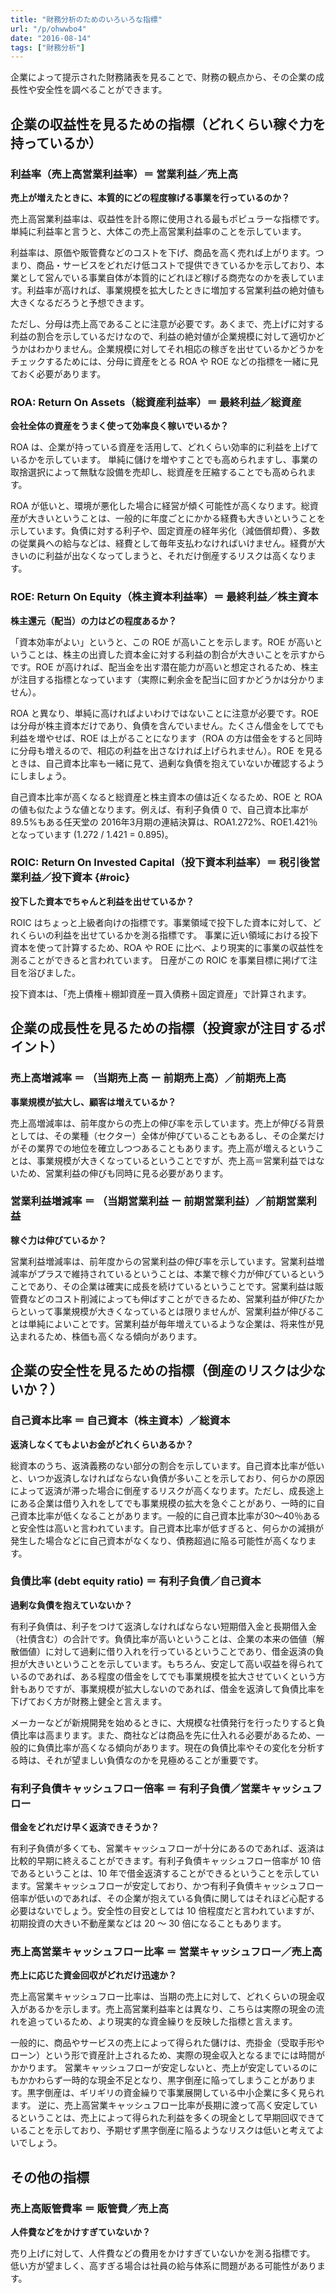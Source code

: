 ```yaml
---
title: "財務分析のためのいろいろな指標"
url: "/p/ohwwbo4"
date: "2016-08-14"
tags: ["財務分析"]
---
```


企業によって提示された財務諸表を見ることで、財務の観点から、その企業の成長性や安全性を調べることができます。


企業の収益性を見るための指標（どれくらい稼ぐ力を持っているか）
----

### 利益率（売上高営業利益率）＝ 営業利益／売上高

**売上が増えたときに、本質的にどの程度稼げる事業を行っているのか？**

売上高営業利益率は、収益性を計る際に使用される最もポピュラーな指標です。
単純に利益率と言うと、大体この売上高営業利益率のことを示しています。

利益率は、原価や販管費などのコストを下げ、商品を高く売れば上がります。つまり、商品・サービスをどれだけ低コストで提供できているかを示しており、本業として営んでいる事業自体が本質的にどれほど稼げる商売なのかを表しています。利益率が高ければ、事業規模を拡大したときに増加する営業利益の絶対値も大きくなるだろうと予想できます。

ただし、分母は売上高であることに注意が必要です。あくまで、売上げに対する利益の割合を示しているだけなので、利益の絶対値が企業規模に対して適切かどうかはわかりません。企業規模に対してそれ相応の稼ぎを出せているかどうかをチェックするためには、分母に資産をとる ROA や ROE などの指標を一緒に見ておく必要があります。


### ROA: Return On Assets（総資産利益率）＝ 最終利益／総資産

**会社全体の資産をうまく使って効率良く稼いでいるか？**

ROA は、企業が持っている資産を活用して、どれくらい効率的に利益を上げているかを示しています。
単純に儲けを増やすことでも高められますし、事業の取捨選択によって無駄な設備を売却し、総資産を圧縮することでも高められます。

ROA が低いと、環境が悪化した場合に経営が傾く可能性が高くなります。総資産が大きいということは、一般的に年度ごとにかかる経費も大きいということを示しています。負債に対する利子や、固定資産の経年劣化（減価償却費）、多数の従業員への給与などは、経費として毎年支払わなければいけません。経費が大きいのに利益が出なくなってしまうと、それだけ倒産するリスクは高くなります。

### ROE: Return On Equity（株主資本利益率）＝ 最終利益／株主資本

**株主還元（配当）の力はどの程度あるか？**

「資本効率がよい」というと、この ROE が高いことを示します。ROE が高いということは、株主の出資した資本金に対する利益の割合が大きいことを示すからです。ROE が高ければ、配当金を出す潜在能力が高いと想定されるため、株主が注目する指標となっています（実際に剰余金を配当に回すかどうかは分かりません）。

ROA と異なり、単純に高ければよいわけではないことに注意が必要です。ROE は分母が株主資本だけであり、負債を含んでいません。たくさん借金をしてでも利益を増やせば、ROE は上がることになります（ROA の方は借金をすると同時に分母も増えるので、相応の利益を出さなければ上げられません）。ROE を見るときは、自己資本比率も一緒に見て、過剰な負債を抱えていないか確認するようにしましょう。

自己資本比率が高くなると総資産と株主資本の値は近くなるため、ROE と ROA の値も似たような値となります。例えば、有利子負債 0 で、自己資本比率が89.5%もある任天堂の 2016年3月期の連結決算は、ROA1.272%、ROE1.421％となっています (1.272 / 1.421 = 0.895)。


### ROIC: Return On Invested Capital（投下資本利益率）＝ 税引後営業利益／投下資本 {#roic}

**投下した資本でちゃんと利益を出せているか？**

ROIC はちょっと上級者向けの指標です。事業領域で投下した資本に対して、どれくらいの利益を出せているかを測る指標です。
事業に近い領域における投下資本を使って計算するため、ROA や ROE に比べ、より現実的に事業の収益性を測ることができると言われています。
日産がこの ROIC を事業目標に掲げて注目を浴びました。

投下資本は、「売上債権＋棚卸資産ー買入債務＋固定資産」で計算されます。


企業の成長性を見るための指標（投資家が注目するポイント）
----

### 売上高増減率 ＝ （当期売上高 ー 前期売上高）／前期売上高

**事業規模が拡大し、顧客は増えているか？**

売上高増減率は、前年度からの売上の伸び率を示しています。売上が伸びる背景としては、その業種（セクター）全体が伸びていることもあるし、その企業だけがその業界での地位を確立しつつあることもあります。売上高が増えるということは、事業規模が大きくなっているということですが、売上高＝営業利益ではないため、営業利益の伸びも同時に見る必要があります。

### 営業利益増減率 ＝ （当期営業利益 ー 前期営業利益）／前期営業利益

**稼ぐ力は伸びているか？**

営業利益増減率は、前年度からの営業利益の伸び率を示しています。営業利益増減率がプラスで維持されているということは、本業で稼ぐ力が伸びているということであり、その企業は確実に成長を続けているということです。営業利益は販管費などのコスト削減によっても伸ばすことができるため、営業利益が伸びたからといって事業規模が大きくなっているとは限りませんが、営業利益が伸びることは単純によいことです。営業利益が毎年増えているような企業は、将来性が見込まれるため、株価も高くなる傾向があります。


企業の安全性を見るための指標（倒産のリスクは少ないか？）
----

### 自己資本比率 ＝ 自己資本（株主資本）／総資本

**返済しなくてもよいお金がどれくらいあるか？**

総資本のうち、返済義務のない部分の割合を示しています。自己資本比率が低いと、いつか返済しなければならない負債が多いことを示しており、何らかの原因によって返済が滞った場合に倒産するリスクが高くなります。ただし、成長途上にある企業は借り入れをしてでも事業規模の拡大を急ぐことがあり、一時的に自己資本比率が低くなることがあります。一般的に自己資本比率が30〜40％あると安全性は高いと言われています。自己資本比率が低すぎると、何らかの減損が発生した場合などに自己資本がなくなり、債務超過に陥る可能性が高くなります。

### 負債比率 (debt equity ratio) ＝ 有利子負債／自己資本

**過剰な負債を抱えていないか？**

有利子負債は、利子をつけて返済しなければならない短期借入金と長期借入金（社債含む）の合計です。負債比率が高いということは、企業の本来の価値（解散価値）に対して過剰に借り入れを行っているということであり、借金返済の負担が大きいということを示しています。もちろん、安定して高い収益を得られているのであれば、ある程度の借金をしてでも事業規模を拡大させていくという方針もありですが、事業規模が拡大しないのであれば、借金を返済して負債比率を下げておく方が財務上健全と言えます。

メーカーなどが新規開発を始めるときに、大規模な社債発行を行ったりすると負債比率は高まります。また、商社などは商品を先に仕入れる必要があるため、一般的に負債比率が高くなる傾向があります。現在の負債比率やその変化を分析する時は、それが望ましい負債なのかを見極めることが重要です。

### 有利子負債キャッシュフロー倍率 ＝ 有利子負債／営業キャッシュフロー

**借金をどれだけ早く返済できそうか？**

有利子負債が多くても、営業キャッシュフローが十分にあるのであれば、返済は比較的早期に終えることができます。有利子負債キャッシュフロー倍率が 10 倍であるということは、10 年で借金返済することができるということを示しています。営業キャッシュフローが安定しており、かつ有利子負債キャッシュフロー倍率が低いのであれば、その企業が抱えている負債に関してはそれほど心配する必要はないでしょう。安全性の目安としては 10 倍程度だと言われていますが、初期投資の大きい不動産業などは 20 〜 30 倍になることもあります。

### 売上高営業キャッシュフロー比率 ＝ 営業キャッシュフロー／売上高

**売上に応じた資金回収がどれだけ迅速か？**

売上高営業キャッシュフロー比率は、当期の売上に対して、どれくらいの現金収入があるかを示します。売上高営業利益率とは異なり、こちらは実際の現金の流れを追っているため、より現実的な資金繰りを反映した指標と言えます。

一般的に、商品やサービスの売上によって得られた儲けは、売掛金（受取手形やローン）という形で資産計上されるため、実際の現金収入となるまでには時間がかかります。
営業キャッシュフローが安定しないと、売上が安定しているのにもかかわらず一時的な現金不足となり、黒字倒産に陥ってしまうことがあります。黒字倒産は、ギリギリの資金繰りで事業展開している中小企業に多く見られます。
逆に、売上高営業キャッシュフロー比率が長期に渡って高く安定しているということは、売上によって得られた利益を多くの現金として早期回収できていることを示しており、予期せず黒字倒産に陥るようなリスクは低いと考えてよいでしょう。


その他の指標
----

### 売上高販管費率 ＝ 販管費／売上高

**人件費などをかけすぎていないか？**

売り上げに対して、人件費などの費用をかけすぎていないかを測る指標です。
低い方が望ましく、高すぎる場合は社員の給与体系に問題がある可能性があります。

